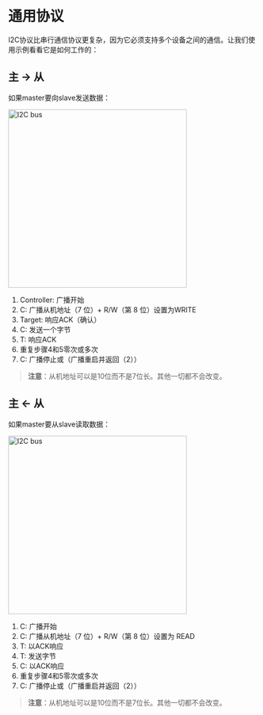 # 通用协议

I2C协议比串行通信协议更复杂，因为它必须支持多个设备之间的通信。让我们使用示例看看它是如何工作的：

## 主 -> 从

如果master要向slave发送数据：

<p>
  <img class="white_bg" height=360 title="I2C bus" src="https://upload.wikimedia.org/wikipedia/commons/0/04/I2C_controller-target.svg">
</p>

1. Controller: 广播开始
2. C: 广播从机地址（7 位）+ R/W（第 8 位）设置为WRITE
3. Target: 响应ACK（确认）
4. C: 发送一个字节
5. T: 响应ACK
6. 重复步骤4和5零次或多次
7. C: 广播停止或（广播重启并返回（2））

> **注意**：从机地址可以是10位而不是7位长。其他一切都不会改变。

## 主 <- 从

如果master要从slave读取数据：

<p>
<img class="white_bg" height=360 title="I2C bus" src="https://upload.wikimedia.org/wikipedia/commons/0/04/I2C_controller-target.svg">
</p>

1. C: 广播开始
2. C: 广播从机地址（7 位）+ R/W（第 8 位）设置为 READ
3. T: 以ACK响应
4. T: 发送字节
5. C: 以ACK响应
6. 重复步骤4和5零次或多次
7. C: 广播停止或（广播重启并返回（2））

> **注意**：从机地址可以是10位而不是7位长。其他一切都不会改变。
